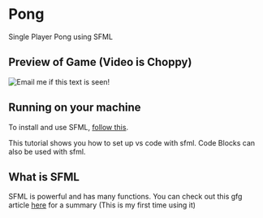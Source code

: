 # Pong
 Single Player Pong using SFML

## Preview of Game (Video is Choppy)
![Email me if this text is seen!](https://media.giphy.com/media/W3xQ1STjvIMz6sNtpj/giphy.gif)

## Running on your machine
To install and use SFML, [follow this](https://www.sfml-dev.org/tutorials/2.5/start-vc.php).

This tutorial shows you how to set up vs code with sfml. Code Blocks can also be used with sfml.

## What is SFML
SFML is powerful and has many functions. You can check out this gfg article [here](https://www.geeksforgeeks.org/sfml-graphics-library-quick-tutorial/) for a summary (This is my first time using it)
